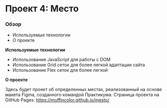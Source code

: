 # Проект 4: Место

### Обзор

* Используемые технологии
* О проекте

**Используемые технологии**

* Использование JavaScript для работы с DOM
* Использование Grid сеток для более легкой адаптации сайта
* Использование Flex сеток для более легкой

**О проекте**

Здесь будет проект об определенных местах, реализованный на основе макета Figma, созданного командой Практикума.
Страница проекта на GitHub Pages: https://muffincolor.github.io/mesto/

